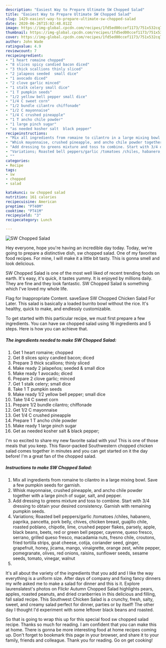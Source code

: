 ```yaml
---
description: "Easiest Way to Prepare Ultimate SW Chopped Salad"
title: "Easiest Way to Prepare Ultimate SW Chopped Salad"
slug: 1429-easiest-way-to-prepare-ultimate-sw-chopped-salad
date: 2020-06-26T15:02:48.012Z
image: https://img-global.cpcdn.com/recipes/1fd5ed00ccef1173/751x532cq70/sw-chopped-salad-recipe-main-photo.jpg
thumbnail: https://img-global.cpcdn.com/recipes/1fd5ed00ccef1173/751x532cq70/sw-chopped-salad-recipe-main-photo.jpg
cover: https://img-global.cpcdn.com/recipes/1fd5ed00ccef1173/751x532cq70/sw-chopped-salad-recipe-main-photo.jpg
author: John Wade
ratingvalue: 4.9
reviewcount: 7
recipeingredient:
- "1 heart romaine chopped"
- "8 slices spicy candied bacon diced"
- "3 thick scallions thinly sliced"
- "2 jalapeos seeded  small dice"
- "1 avocado diced"
- "2 clove garlic minced"
- "1 stalk celery small dice"
- "1 T pumpkin seeds"
- "1/2 yellow bell pepper small dice"
- "1/4 C sweet corn"
- "1/2 bundle cilantro chiffonade"
- "1/2 C mayonnaise"
- "1/4 C crushed pineapple"
- "1 T ancho chile powder"
- "1 large pinch sugar"
- "as needed kosher salt  black pepper"
recipeinstructions:
- "Mix all ingredients from romaine to cilantro in a large mixing bowl. Save a few pumpkin seeds for garnish."
- "Whisk mayonnaise, crushed pineapple, and ancho chile powder together with a large pinch of sugar, salt, and pepper."
- "Add dressing to greens mixture and toss to combine. Start with 3/4 dressing to obtain your desired consistency. Garnish with remaining pumpkin seeds."
- "Variations; Roasted bell peppers/garlic /tomatoes /chiles, habanero, paprika, pancetta, pork belly, chives, chicken breast, guajillo chile, roasted poblano, chipotle, lime, crushed pepper flakes, parsely, apple, black beans, beets, red or green bell pepper, cayenne, queso fresco, serrano, grilled queso fresco, macadamia nuts, fresno chile, croutons, fried tortilla strips, goat cheese, cotija, coriander seed, ginger, grapefruit, honey, jicama, mango, vinaigrette, orange zest, white pepper, pomegranate, olives, red onions, raisins, sunflower seeds, sesame seeds, tomato, vinegar, walnut"
- ""
categories:
- Recipe
tags:
- sw
- chopped
- salad

katakunci: sw chopped salad 
nutrition: 161 calories
recipecuisine: American
preptime: "PT40M"
cooktime: "PT41M"
recipeyield: "3"
recipecategory: Lunch

---
```



![SW Chopped Salad](https://img-global.cpcdn.com/recipes/1fd5ed00ccef1173/751x532cq70/sw-chopped-salad-recipe-main-photo.jpg)

Hey everyone, hope you're having an incredible day today. Today, we're going to prepare a distinctive dish, sw chopped salad. One of my favorites food recipes. For mine, I will make it a little bit tasty. This is gonna smell and look delicious.

SW Chopped Salad is one of the most well liked of recent trending foods on earth. It's easy, it's quick, it tastes yummy. It is enjoyed by millions daily. They are fine and they look fantastic. SW Chopped Salad is something which I've loved my whole life.

Flag for Inappropriate Content. saveSave SW Chopped Chicken Salad For Later. This salad is basically a loaded burrito bowl without the rice. It&#39;s healthy, quick to make, and endlessly customizable.


To get started with this particular recipe, we must first prepare a few ingredients. You can have sw chopped salad using 16 ingredients and 5 steps. Here is how you can achieve that.

<!--inarticleads1-->

##### The ingredients needed to make SW Chopped Salad:

1. Get 1 heart romaine; chopped
1. Get 8 slices spicy candied bacon; diced
1. Prepare 3 thick scallions; thinly sliced
1. Make ready 2 jalapeños; seeded &amp; small dice
1. Make ready 1 avocado; diced
1. Prepare 2 clove garlic; minced
1. Get 1 stalk celery; small dice
1. Take 1 T pumpkin seeds
1. Make ready 1/2 yellow bell pepper; small dice
1. Take 1/4 C sweet corn
1. Prepare 1/2 bundle cilantro; chiffonade
1. Get 1/2 C mayonnaise
1. Get 1/4 C crushed pineapple
1. Prepare 1 T ancho chile powder
1. Make ready 1 large pinch sugar
1. Get as needed kosher salt &amp; black pepper;


I&#39;m so excited to share my new favorite salad with you! This is one of those meals that you keep. This flavor-packed Southwestern chopped chicken salad comes together in minutes and you can get started on it the day before! I&#39;m a great fan of the chopped salad. 

<!--inarticleads2-->

##### Instructions to make SW Chopped Salad:

1. Mix all ingredients from romaine to cilantro in a large mixing bowl. Save a few pumpkin seeds for garnish.
1. Whisk mayonnaise, crushed pineapple, and ancho chile powder together with a large pinch of sugar, salt, and pepper.
1. Add dressing to greens mixture and toss to combine. Start with 3/4 dressing to obtain your desired consistency. Garnish with remaining pumpkin seeds.
1. Variations; Roasted bell peppers/garlic /tomatoes /chiles, habanero, paprika, pancetta, pork belly, chives, chicken breast, guajillo chile, roasted poblano, chipotle, lime, crushed pepper flakes, parsely, apple, black beans, beets, red or green bell pepper, cayenne, queso fresco, serrano, grilled queso fresco, macadamia nuts, fresno chile, croutons, fried tortilla strips, goat cheese, cotija, coriander seed, ginger, grapefruit, honey, jicama, mango, vinaigrette, orange zest, white pepper, pomegranate, olives, red onions, raisins, sunflower seeds, sesame seeds, tomato, vinegar, walnut
1. 


It&#39;s all about the variety of the ingredients that you add and I like the way everything is a uniform size. After days of company and fixing fancy dinners my wife asked me to make a salad for dinner and this is it. Explore laurenslatest&#39;s photos on Flickr Autumn Chopped Salad highlights pears, apples, roasted peanuts, and dried cranberries in this delicious and filling, fall salad recipe. This Southwest Chicken Salad is a crunchy, fresh, salty, sweet, and creamy salad perfect for dinner, parties or by itself! The other day I thought I&#39;d experiment with some leftover black beans and roasted. 

So that is going to wrap this up for this special food sw chopped salad recipe. Thanks so much for reading. I am confident that you can make this at home. There is gonna be more interesting food at home recipes coming up. Don't forget to bookmark this page in your browser, and share it to your family, friends and colleague. Thank you for reading. Go on get cooking!
